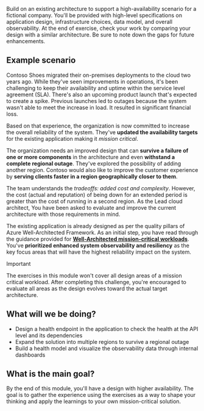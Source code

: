 Build on an existing architecture to support a high-availability scenario for a fictional company. You'll be provided with high-level specifications on application design, infrastructure choices, data model, and overall observability. At the end of exercise, check your work by comparing your design with a similar architecture. Be sure to note down the gaps for future enhancements.  

## Example scenario

Contoso Shoes migrated their on-premises deployments to the cloud two years ago. While they've seen improvements in operations, it's been challenging to keep their availability and uptime within the service level agreement (SLA). There's also an upcoming product launch that's expected to create a spike. Previous launches led to outages because the system wasn't able to meet the increase in load. It resulted in significant financial loss. 

Based on that experience, the organization is now committed to increase the overall reliability of the system. They've **updated the availability targets** for the existing application making it _mission critical_. 

The organization needs an improved design that can **survive a failure of one or more components** in the architecture and even **withstand a complete regional outage**. They've explored the possibility of adding another region. Contoso would also like to improve the customer experience by **serving clients faster in a region geographically closer to them**.

The team understands the _tradeoffs: added cost and complexity_. However, the cost (actual and reputation) of being down for an extended period is greater than the cost of running in a second region. As the Lead cloud architect, You have been asked to evaluate and improve the current architecture with those requirements in mind. 

The existing application is already designed as per the quality pillars of Azure Well-Architected Framework. As an initial step, you have read through the guidance provided for [**Well-Architected mission-critical workloads**](/azure/architecture/framework/mission-critical/mission-critical-overview). You've **prioritized enhanced system observability and resiliency** as the key focus areas that will have the highest reliability impact on the system. 

> [!IMPORTANT]
>
> The exercises in this module won't cover all design areas of a mission critical workload.  After completing this challenge, you're encouraged to evaluate all areas as the design evolves toward the actual target architecture. 

## What will we be doing?

- Design a health endpoint in the application to check the health at the API level and its dependencies
- Expand the solution into multiple regions to survive a regional outage
- Build a health model and visualize the observability data through internal dashboards

## What is the main goal?

By the end of this module, you'll have a design with higher availability. The goal is to gather the experience using the exercises as a way to shape your thinking and apply the learnings to your own mission-critical solution. 


